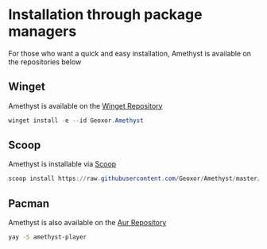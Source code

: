 # Installation through package managers

For those who want a quick and easy installation, Amethyst is available on the repositories below

## Winget
Amethyst is available on the [Winget Repository](https://github.com/microsoft/winget-pkgs/tree/master/manifests/g/Geoxor/Amethyst)
```powershell
winget install -e --id Geoxor.Amethyst
```

## Scoop
Amethyst is installable via [Scoop](https://scoop.sh/)
```powershell
scoop install https://raw.githubusercontent.com/Geoxor/Amethyst/master/manifests/scoop/amethyst.json
```

## Pacman
Amethyst is also available on the [Aur Repository](https://aur.archlinux.org/packages/amethyst-player)
```sh
yay -S amethyst-player
```